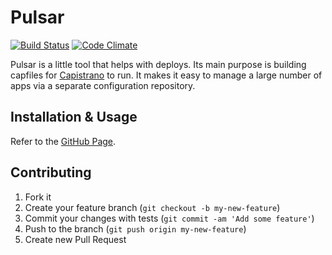 # Pulsar

[![Build Status](https://secure.travis-ci.org/nebulab/pulsar.png?branch=master)](http://travis-ci.org/nebulab/pulsar) 
[![Code Climate](https://codeclimate.com/badge.png)](https://codeclimate.com/github/nebulab/pulsar)

Pulsar is a little tool that helps with deploys. Its main purpose is building capfiles for [Capistrano](https://rubygems.org/gems/capistrano) 
to run. It makes it easy to manage a large number of apps via a separate configuration repository.

## Installation & Usage

Refer to the [GitHub Page](http://nebulab.github.com/pulsar/).

## Contributing

1. Fork it
2. Create your feature branch (`git checkout -b my-new-feature`)
3. Commit your changes with tests (`git commit -am 'Add some feature'`)
4. Push to the branch (`git push origin my-new-feature`)
5. Create new Pull Request
